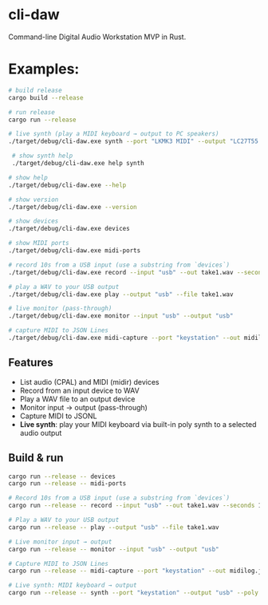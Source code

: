# cli-daw

Command-line Digital Audio Workstation MVP in Rust.

# Examples:

```bash
# build release
cargo build --release

# run release
cargo run --release

# live synth (play a MIDI keyboard → output to PC speakers)
./target/debug/cli-daw.exe synth --port "LKMK3 MIDI" --output "LC27T55 (NVIDIA High Definition Audio)"

 # show synth help
 ./target/debug/cli-daw.exe help synth

# show help
./target/debug/cli-daw.exe --help

# show version
./target/debug/cli-daw.exe --version

# show devices
./target/debug/cli-daw.exe devices

# show MIDI ports
./target/debug/cli-daw.exe midi-ports

# record 10s from a USB input (use a substring from `devices`)
./target/debug/cli-daw.exe record --input "usb" --out take1.wav --seconds 10

# play a WAV to your USB output
./target/debug/cli-daw.exe play --output "usb" --file take1.wav

# live monitor (pass-through)
./target/debug/cli-daw.exe monitor --input "usb" --output "usb"

# capture MIDI to JSON Lines
./target/debug/cli-daw.exe midi-capture --port "keystation" --out midilog.jsonl

```


## Features
- List audio (CPAL) and MIDI (midir) devices
- Record from an input device to WAV
- Play a WAV file to an output device
- Monitor input → output (pass-through)
- Capture MIDI to JSONL
- **Live synth**: play your MIDI keyboard via built-in poly synth to a selected audio output

## Build & run
```bash
cargo run --release -- devices
cargo run --release -- midi-ports

# Record 10s from a USB input (use a substring from `devices`)
cargo run --release -- record --input "usb" --out take1.wav --seconds 10

# Play a WAV to your USB output
cargo run --release -- play --output "usb" --file take1.wav

# Live monitor input → output
cargo run --release -- monitor --input "usb" --output "usb"

# Capture MIDI to JSON Lines
cargo run --release -- midi-capture --port "keystation" --out midilog.jsonl

# Live synth: MIDI keyboard → output
cargo run --release -- synth --port "keystation" --output "usb" --poly 16
```
